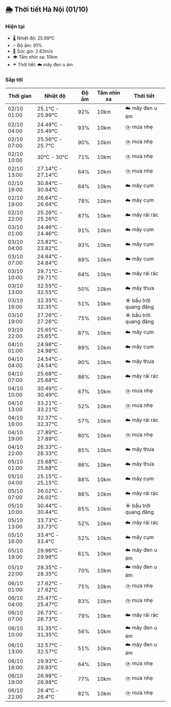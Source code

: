 ## 🌦️ Thời tiết Hà Nội (01/10)

### Hiện tại

- 🌡️ Nhiệt độ: 25.99℃
- 💦 Độ ẩm: 91%
- 💨 Sức gió: 2.63m/s
- 👁️ Tầm nhìn xa: 10km
- ☂️ Thời tiết: ☁️ mây đen u ám

### Sắp tới

| Thời gian | Nhiệt độ | Độ ẩm | Tầm nhìn xa | Thời tiết |
| --- | --- | --- | --- | --- |
| 02/10 01:00 | 25.1℃ - 25.99℃ | 92% | 10km | ☁️ mây đen u ám |
| 02/10 04:00 | 24.48℃ - 25.49℃ | 93% | 10km | ⛈️ mưa nhẹ |
| 02/10 07:00 | 25.56℃ - 25.7℃ | 90% | 10km | ⛈️ mưa nhẹ |
| 02/10 10:00 | 30℃ - 30℃ | 71% | 10km | ⛈️ mưa nhẹ |
| 02/10 13:00 | 27.14℃ - 27.14℃ | 64% | 10km | ⛈️ mưa nhẹ |
| 02/10 16:00 | 30.84℃ - 30.84℃ | 64% | 10km | ☁️ mây cụm |
| 02/10 19:00 | 26.64℃ - 26.64℃ | 78% | 10km | ☁️ mây cụm |
| 02/10 22:00 | 25.26℃ - 25.26℃ | 87% | 10km | ☁️ mây rải rác |
| 03/10 01:00 | 24.46℃ - 24.46℃ | 91% | 10km | ☁️ mây cụm |
| 03/10 04:00 | 23.82℃ - 23.82℃ | 93% | 10km | ☁️ mây cụm |
| 03/10 07:00 | 24.84℃ - 24.84℃ | 89% | 10km | ☁️ mây cụm |
| 03/10 10:00 | 29.71℃ - 29.71℃ | 64% | 10km | ☁️ mây rải rác |
| 03/10 13:00 | 32.55℃ - 32.55℃ | 50% | 10km | ☁️ mây thưa |
| 03/10 16:00 | 32.35℃ - 32.35℃ | 51% | 10km | ☀️ bầu trời quang đãng |
| 03/10 19:00 | 27.26℃ - 27.26℃ | 75% | 10km | ☀️ bầu trời quang đãng |
| 03/10 22:00 | 25.65℃ - 25.65℃ | 87% | 10km | ☁️ mây cụm |
| 04/10 01:00 | 24.98℃ - 24.98℃ | 89% | 10km | ☁️ mây cụm |
| 04/10 04:00 | 24.54℃ - 24.54℃ | 90% | 10km | ☁️ mây thưa |
| 04/10 07:00 | 25.68℃ - 25.68℃ | 86% | 10km | ☁️ mây rải rác |
| 04/10 10:00 | 30.49℃ - 30.49℃ | 67% | 10km | ⛈️ mưa nhẹ |
| 04/10 13:00 | 33.21℃ - 33.21℃ | 52% | 10km | ⛈️ mưa nhẹ |
| 04/10 16:00 | 32.37℃ - 32.37℃ | 57% | 10km | ☁️ mây rải rác |
| 04/10 19:00 | 27.89℃ - 27.89℃ | 80% | 10km | ⛈️ mưa nhẹ |
| 04/10 22:00 | 26.33℃ - 26.33℃ | 85% | 10km | ☁️ mây thưa |
| 05/10 01:00 | 25.68℃ - 25.68℃ | 86% | 10km | ☁️ mây thưa |
| 05/10 04:00 | 25.15℃ - 25.15℃ | 88% | 10km | ☁️ mây cụm |
| 05/10 07:00 | 26.02℃ - 26.02℃ | 86% | 10km | ☁️ mây rải rác |
| 05/10 10:00 | 30.44℃ - 30.44℃ | 65% | 10km | ☀️ bầu trời quang đãng |
| 05/10 13:00 | 33.73℃ - 33.73℃ | 52% | 10km | ☁️ mây rải rác |
| 05/10 16:00 | 33.4℃ - 33.4℃ | 52% | 10km | ☁️ mây cụm |
| 05/10 19:00 | 29.96℃ - 29.96℃ | 61% | 10km | ☁️ mây đen u ám |
| 05/10 22:00 | 28.35℃ - 28.35℃ | 70% | 10km | ☁️ mây đen u ám |
| 06/10 01:00 | 27.62℃ - 27.62℃ | 75% | 10km | ⛈️ mưa nhẹ |
| 06/10 04:00 | 25.47℃ - 25.47℃ | 83% | 10km | ⛈️ mưa nhẹ |
| 06/10 07:00 | 26.73℃ - 26.73℃ | 79% | 10km | ☁️ mây rải rác |
| 06/10 10:00 | 31.35℃ - 31.35℃ | 56% | 10km | ☁️ mây đen u ám |
| 06/10 13:00 | 32.57℃ - 32.57℃ | 51% | 10km | ☁️ mây đen u ám |
| 06/10 16:00 | 29.93℃ - 29.93℃ | 64% | 10km | ⛈️ mưa nhẹ |
| 06/10 19:00 | 26.98℃ - 26.98℃ | 77% | 10km | ⛈️ mưa nhẹ |
| 06/10 22:00 | 26.4℃ - 26.4℃ | 82% | 10km | ⛈️ mưa nhẹ |
